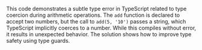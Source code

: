 This code demonstrates a subtle type error in TypeScript related to type coercion during arithmetic operations.  The `add` function is declared to accept two numbers, but the call to `add(5, '10')` passes a string, which TypeScript implicitly coerces to a number. While this compiles without error, it results in unexpected behavior.  The solution shows how to improve type safety using type guards.